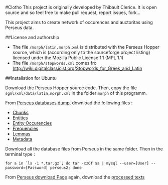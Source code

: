 #Clotho
This project is originally developed by Thibault Clerice. It is open source and so feel free to make pull request, report issues, fork...

This project aims to create network of occurences and auctoritas using Perseus data. 

##License and authorship
- The file `/morph/latin.morph.xml` is distributed with the Perseus Hopper source, which is (according only to the sourceforge project listing) licensed under the Mozilla Public License 1.1 (MPL 1.1)
- The file `/morph/stopwords.xml` comes fro http://wiki.digitalclassicist.org/Stopwords_for_Greek_and_Latin

##Installation for Ubuntu

Download the Perseus Hopper source code. Then, copy the file `sgml/xml/data/latin.morph.xml` in the folder `morph` of this programm.

From [Perseus databases dump](http://www.perseus.tufts.edu/hopper/opensource/download), download the following files :

- [Chunks](http://www.perseus.tufts.edu/hopper/opensource/downloads/data/hib_chunks.tar.gz)
- [Entities](http://www.perseus.tufts.edu/hopper/opensource/downloads/data/hib_entities.tar.gz)
- [Entity Occurencies](http://www.perseus.tufts.edu/hopper/opensource/downloads/data/hib_entity_occurrences.tar.gz)
- [Frequencies](http://www.perseus.tufts.edu/hopper/opensource/downloads/data/hib_frequencies.tar.gz)
- [Lemmas](http://www.perseus.tufts.edu/hopper/opensource/downloads/data/hib_lemmas.tar.gz)
- [Metadata](http://www.perseus.tufts.edu/hopper/opensource/downloads/data/metadata.tar.gz)

Download all the database files from Perseus in the same folder. Then in the terminal type :

```
for a in `ls -1 *.tar.gz`; do tar -xzOf $a | mysql --user=[User] --password=[Password] perseus2; done
```

From [Perseus download Page]() again, download the [processed texts](http://www.perseus.tufts.edu/hopper/opensource/downloads/data/sgml.xml.texts.tar.gz)